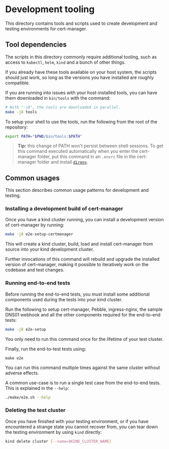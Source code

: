 # Development tooling

This directory contains tools and scripts used to create development and
testing environments for cert-manager.

## Tool dependencies

The scripts in this directory commonly require additional tooling, such as
access to `kubectl`, `helm`, `kind` and a bunch of other things.

If you already have these tools available on your host system, the scripts
should just work, so long as the versions you have installed are roughly
compatible.

If you are running into issues with your host-installed tools, you can
have them downloaded in `bin/tools` with the command:

```sh
# With "-j8", the tools are downloaded in parallel.
make -j8 tools
```

To setup your shell to use the tools, run the following from the root of
the repository:

```sh
export PATH="$PWD/bin/tools:$PATH"
```

> **Tip:** this change of PATH won't persist between shell sessions. To get
> this command executed automatically when you enter the cert-manager
> folder, put this command in an `.envrc` file in the cert-manager folder
> and install [`direnv`](https://direnv.net/docs/installation.html).

## Common usages

This section describes common usage patterns for development and testing.

### Installing a development build of cert-manager

Once you have a kind cluster running, you can install a development version of
cert-manager by running:

```sh
make -j8 e2e-setup-certmanager
```

This will create a kind cluster, build, load and install cert-manager from
source into your kind development cluster.

Further invocations of this command will rebuild and upgrade the installed
version of cert-manager, making it possible to iteratively work on the
codebase and test changes.

### Running end-to-end tests

Before running the end-to-end tests, you must install some additional
components used during the tests into your kind cluster.

Run the following to setup cert-manager, Pebble, ingress-nginx, the sample
DNS01 webhook and all the other components required for the end-to-end
tests:

```sh
make -j8 e2e-setup
```

You only need to run this command once for the lifetime of your test cluster.

Finally, run the end-to-test tests using:

```console
make e2e
```

You can run this command multiple times against the same cluster without
adverse effects.

A common use-case is to run a single test case from the end-to-end tests.
This is explained in the `--help`:

```sh
./make/e2e.sh --help
```

### Deleting the test cluster

Once you have finished with your testing environment, or if you have
encountered a strange state you cannot recover from, you can tear down the
testing environment by using `kind` directly:

```sh
kind delete cluster [--name=$KIND_CLUSTER_NAME]
```
